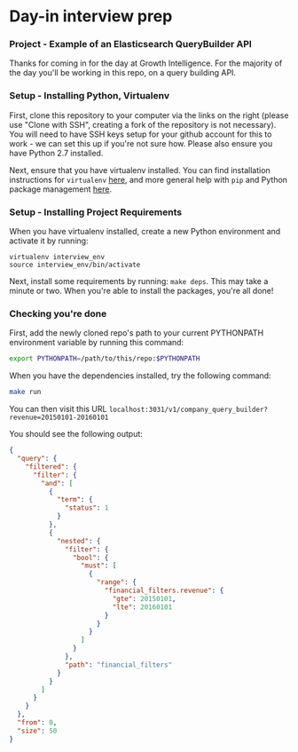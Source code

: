 # Day-in interview prep

### Project - Example of an Elasticsearch QueryBuilder API

Thanks for coming in for the day at Growth Intelligence. For the majority of the day you'll be working in this repo, on a query building API.

### Setup - Installing Python, Virtualenv

First, clone this repository to your computer via the links on the right (please use "Clone with SSH", creating a fork of the repository is not necessary). You will need to have SSH keys setup for your github account for this to work - we can set this up if you're not sure how. Please also ensure you have Python 2.7 installed.

Next, ensure that you have virtualenv installed. You can find installation instructions for `virtualenv` [here](https://virtualenv.pypa.io/en/latest/installation.html), and more general help with `pip` and Python package management [here](https://docs.python.org/2.7/installing/index.html). 

### Setup - Installing Project Requirements

When you have virtualenv installed, create a new Python environment and activate it by running:
```
virtualenv interview_env
source interview_env/bin/activate
```
Next, install some requirements by running: `make deps`. This may take a minute or two. When you're able to install the packages, you're all done!

### Checking you're done

First, add the newly cloned repo's path to your current PYTHONPATH environment variable by running this command:
```bash
export PYTHONPATH=/path/to/this/repo:$PYTHONPATH
```
When you have the dependencies installed, try the following command:

```bash
make run
```

You can then visit this URL `localhost:3031/v1/company_query_builder?revenue=20150101-20160101`


You should see the following output:
```json
{
  "query": {
    "filtered": {
      "filter": {
        "and": [
          {
            "term": {
              "status": 1
            }
          },
          {
            "nested": {
              "filter": {
                "bool": {
                  "must": [
                    {
                      "range": {
                        "financial_filters.revenue": {
                          "gte": 20150101,
                          "lte": 20160101
                        }
                      }
                    }
                  ]
                }
              },
              "path": "financial_filters"
            }
          }
        ]
      }
    }
  },
  "from": 0,
  "size": 50
}
```
